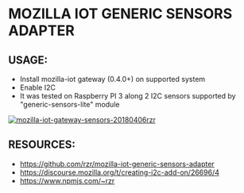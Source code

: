 # MOZILLA IOT GENERIC SENSORS ADAPTER #


## USAGE: ##

* Install mozilla-iot gateway (0.4.0+) on supported system
* Enable I2C
* It was tested on Raspberry PI 3 along 2 I2C sensors supported by "generic-sensors-lite" module

[![mozilla-iot-gateway-sensors-20180406rzr](https://i.vimeocdn.com/video/693119286.jpg)](https://vimeo.com/263556462#mozilla-iot-gateway-sensors-20180406rzr)


## RESOURCES: ##

* https://github.com/rzr/mozilla-iot-generic-sensors-adapter
* https://discourse.mozilla.org/t/creating-i2c-add-on/26696/4
* https://www.npmjs.com/~rzr
